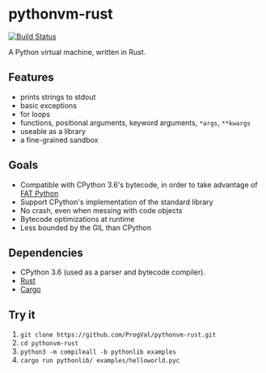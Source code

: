 # pythonvm-rust

[![Build Status](https://travis-ci.org/ProgVal/pythonvm-rust.svg?branch=master)](https://travis-ci.org/ProgVal/pythonvm-rust)

A Python virtual machine, written in Rust.

## Features

* prints strings to stdout
* basic exceptions
* for loops
* functions, positional arguments, keyword arguments, `*args`, `**kwargs`
* useable as a library
* a fine-grained sandbox

## Goals

* Compatible with CPython 3.6's bytecode, in order to take advantage of [FAT Python](https://faster-cpython.readthedocs.org/fat_python.html)
* Support CPython's implementation of the standard library
* No crash, even when messing with code objects
* Bytecode optimizations at runtime
* Less bounded by the GIL than CPython

## Dependencies

* CPython 3.6 (used as a parser and bytecode compiler).
* [Rust](https://www.rust-lang.org/downloads.html)
* [Cargo](https://crates.io/install)

## Try it

1. `git clone https://github.com/ProgVal/pythonvm-rust.git`
2. `cd pythonvm-rust`
3. `python3 -m compileall -b pythonlib examples`
4. `cargo run pythonlib/ examples/helloworld.pyc`

